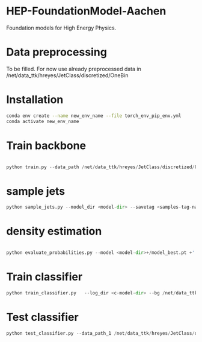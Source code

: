 
# HEP-FoundationModel-Aachen


Foundation models for High Energy Physics.



 # Data preprocessing
 
 To be filled. For now use already preprocessed data in /net/data_ttk/hreyes/JetClass/discretized/OneBin

 # Installation

```bash
conda env create --name new_env_name --file torch_env_pip_env.yml
conda activate new_env_name

```
# Train backbone

```python

python train.py --data_path /net/data_ttk/hreyes/JetClass/discretized/OneBin/TTBar_train___1Mfromeach_403030.h5 --model_path  <model-dir> --log_dir <model-dir>  --output linear --num_const 128 --num_epochs 5  --lr 0.001 --lr_decay 1e-06 --batch_size 100 --num_events 1000 --dropout 0 --num_heads 4 --num_layers 8 --num_bins 41 31 31 --weight_decay 1e-05 --hidden_dim 256 --end_token --start_token  --name_sufix YONFFAQ --num_events_val 5000 --checkpoint_steps 1200000

```

# sample jets

```python
python sample_jets.py --model_dir <model-dir> --savetag <samples-tag-name>  --num_samples 100 --num_const 128 --trunc 5000 --batchsize 100 --model_name best
```

# density estimation

```python

python evaluate_probabilities.py --model <model-dir>+/model_best.pt +' --data /net/data_ttk/hreyes/JetClass/discretized/OneBin/TTBar_test___1Mfromeach_403030.h5 --tag <evals-tag-name> --num_const 128  --num_events 128 --fixed_samples

```

# Train classifier


```python
python train_classifier.py   --log_dir <c-model-dir> --bg /net/data_ttk/hreyes/JetClass/discretized/OneBin/ZJetsToNuNu_train___1Mfromeach_403030.h5 --sig /net/data_ttk/hreyes/JetClass/discretized/OneBin/TTBar_train___1Mfromeach_403030.h5 --num_const 128 --num_epochs 5  --lr 0.001 --batch_size 100 --num_events 100 --dropout 0.0 --num_heads 4 --num_layers 8 --hidden_dim 256 --name_sufix 4PTCYEG --fixed_samples

```


# Test classifier

```python
python test_classifier.py --data_path_1 /net/data_ttk/hreyes/JetClass/discretized/OneBin/TTBar_train___1Mfromeach_403030.h5 --data_path_2 /net/data_ttk/hreyes/JetClass/discretized/OneBin/ZJetsToNuNu_train___1Mfromeach_403030.h5 --model_dir <c-model-dir>  --num_events 100 --num_const 128
```
